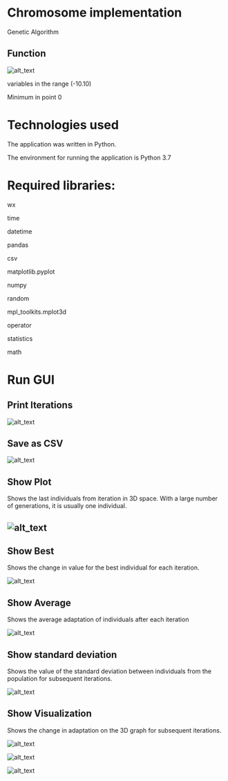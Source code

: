 <h1>Chromosome implementation</h1>


<p>Genetic Algorithm
</p>
<h2>Function</h2>


<img src="images/Screenshot_1.jpg" width="" alt="alt_text" title="image_tooltip">
<p>
variables in the range (-10.10)
</p>
<p>
Minimum in point 0
</p>
<h1>Technologies used</h1>


<p>
The application was written in Python.
</p>
<p>
The environment for running the application is Python 3.7
</p>
<h1>Required libraries:</h1>


<p>
wx 
</p>
<p>
time
</p>
<p>
datetime
</p>
<p>
pandas
</p>
<p>
csv
</p>
<p>
matplotlib.pyplot
</p>
<p>
numpy 
</p>
<p>
random
</p>
<p>
mpl_toolkits.mplot3d
</p>
<p>
operator 
</p>
<p>
statistics
</p>
<p>
math
</p>
<h1>Run GUI</h1>


<p>


</p>
<h2>Print Iterations </h2>


<p>


<img src="images/Screenshot_2.jpg" width="" alt="alt_text" title="image_tooltip">

</p>
<h2>Save as CSV </h2>


<p>

<img src="images/Screenshot_5.jpg" width="" alt="alt_text" title="image_tooltip">

</p>
<h2>Show Plot</h2>


<p>
Shows the last individuals from iteration in 3D space. With a large number of generations, it is usually one individual.
</p>
<h2>

<img src="images/Screenshot_6.jpg" width="" alt="alt_text" title="image_tooltip">
</h2>


<h2>Show Best</h2>


<p>
Shows the change in value for the best individual for each iteration.
</p>
<p>


<img src="images/Screenshot_7.jpg" width="" alt="alt_text" title="image_tooltip">

</p>
<h2>Show Average </h2>


<p>
Shows the average adaptation of individuals after each iteration
</p>
<p>


<img src="images/Screenshot_8.jpg" width="" alt="alt_text" title="image_tooltip">

</p>
<h2>Show standard deviation</h2>


<p>
Shows the value of the standard deviation between individuals from the population for subsequent iterations.
</p>
<p>


<img src="images/Screenshot_9.jpg" width="" alt="alt_text" title="image_tooltip">

</p>
<h2>Show Visualization</h2>


<p>
Shows the change in adaptation on the 3D graph for subsequent iterations.
</p>
<p>


<img src="images/Screenshot_10.jpg" width="" alt="alt_text" title="image_tooltip">

</p>
<p>


<img src="images/Screenshot_11.jpg" width="" alt="alt_text" title="image_tooltip">

</p>
<p>


<img src="images/Screenshot_12.jpg" width="" alt="alt_text" title="image_tooltip">

</p>
